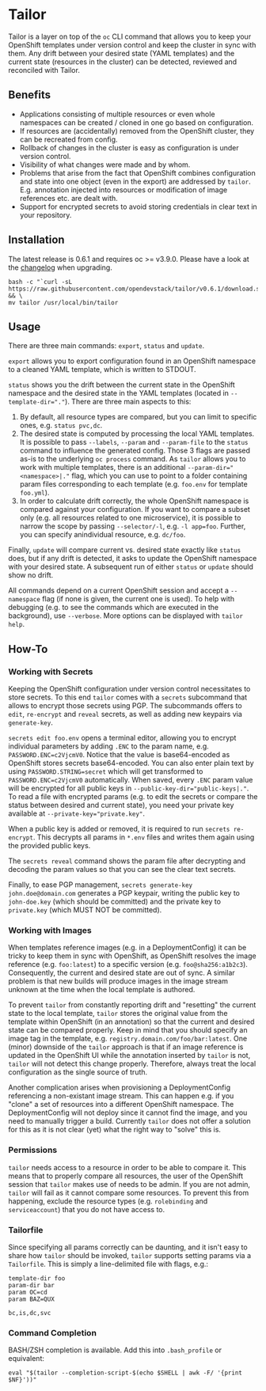 # Tailor

Tailor is a layer on top of the `oc` CLI command that allows you to keep your OpenShift templates under version control and keep the cluster in sync with them. Any drift between your desired state (YAML templates) and the current state (resources in the cluster) can be detected, reviewed and reconciled with Tailor.

## Benefits

* Applications consisting of multiple resources or even whole namespaces can be created / cloned in one go based on configuration.
* If resources are (accidentally) removed from the OpenShift cluster, they can be recreated from config.
* Rollback of changes in the cluster is easy as configuration is under version control.
* Visibility of what changes were made and by whom.
* Problems that arise from the fact that OpenShift combines configuration and state into one object (even in the export) are addressed by `tailor`. E.g. annotation injected into resources or modification of image references etc. are dealt with.
* Support for encrypted secrets to avoid storing credentials in clear text in your repository.

## Installation

The latest release is 0.6.1 and requires oc >= v3.9.0.
Please have a look at the [changelog](https://github.com/opendevstack/tailor/blob/master/CHANGELOG.md) when upgrading.

```
bash -c "`curl -sL https://raw.githubusercontent.com/opendevstack/tailor/v0.6.1/download.sh`" && \
mv tailor /usr/local/bin/tailor
```

## Usage

There are three main commands: `export`, `status` and `update`.

`export` allows you to export configuration found in an OpenShift namespace to a cleaned YAML template, which is written to STDOUT.

`status` shows you the drift between the current state in the OpenShift namespace and the desired state in the YAML templates (located in `--template-dir="."`). There are three main aspects to this:
1. By default, all resource types are compared, but you can limit to specific ones, e.g. `status pvc,dc`.
2. The desired state is computed by processing the local YAML templates. It is possible to pass `--labels`, `--param` and `--param-file` to the `status` command to influence the generated config. Those 3 flags are passed as-is to the underlying `oc process` command. As `tailor` allows you to work with multiple templates, there is an additional `--param-dir="<namespace>|."` flag, which you can use to point to a folder containing param files corresponding to each template (e.g. `foo.env` for template `foo.yml`).
3. In order to calculate drift correctly, the whole OpenShift namespace is compared against your configuration. If you want to compare a subset only (e.g. all resources related to one microservice), it is possible to narrow the scope by passing `--selector/-l`, e.g. `-l app=foo`. Further, you can specify anindividual resource, e.g. `dc/foo`.

Finally, `update` will compare current vs. desired state exactly like `status` does, but if any drift is detected, it asks to update the OpenShift namespace with your desired state. A subsequent run of either `status` or `update` should show no drift.

All commands depend on a current OpenShift session and accept a `--namespace` flag (if none is given, the current one is used). To help with debugging (e.g. to see the commands which are executed in the background), use `--verbose`. More options can be displayed with `tailor help`.

## How-To

### Working with Secrets

Keeping the OpenShift configuration under version control necessitates to store secrets. To this end `tailor` comes with a `secrets` subcommand that allows to encrypt those secrets using PGP. The subcommands offers to `edit`, `re-encrypt` and `reveal` secrets, as well as adding new keypairs via `generate-key`.

`secrets edit foo.env` opens a terminal editor, allowing you to encrypt individual parameters by adding `.ENC` to the param name, e.g. `PASSWORD.ENC=c2VjcmV0`. Notice that the value is base64-encoded as OpenShift stores secrets base64-encoded. You can also enter plain text by using `PASSWORD.STRING=secret` which will get transformed to `PASSWORD.ENC=c2VjcmV0` automatically. When saved, every `.ENC` param value will be encrypted for all public keys in `--public-key-dir="public-keys|."`. To read a file with encrypted params (e.g. to edit the secrets or compare the status between desired and current state), you need your private key available at `--private-key="private.key"`.

When a public key is added or removed, it is required to run `secrets re-encrypt`. This decrypts all params in `*.env` files and writes them again using the provided public keys.

The `secrets reveal` command shows the param file after decrypting and decoding the param values so that you can see the clear text secrets.

Finally, to ease PGP management, `secrets generate-key john.doe@domain.com` generates a PGP keypair, writing the public key to `john-doe.key` (which should be committed) and the private key to `private.key` (which MUST NOT be committed).

### Working with Images

When templates reference images (e.g. in a DeploymentConfig) it can be tricky to keep them in sync with OpenShift, as OpenShift resolves the image reference (e.g. `foo:latest`) to a specific version (e.g. `foo@sha256:a1b2c3`). Consequently, the current and desired state are out of sync. A similar problem is that new builds will produce images in the image stream unknown at the time when the local template is authored.

To prevent `tailor` from constantly reporting drift and "resetting" the current state to the local template, `tailor` stores the original value from the template within OpenShift (in an annotation) so that the current and desired state can be compared properly. Keep in mind that you should specify an image tag in the template, e.g. `registry.domain.com/foo/bar:latest`. One (minor) downside of the `tailor` approach is that if an image reference is updated in the OpenShift UI while the annotation inserted by `tailor` is not, `tailor` will not detect this change properly. Therefore, always treat the local configuration as the single source of truth.

Another complication arises when provisioning a DeploymentConfig referencing a non-existant image stream. This can happen e.g. if you "clone" a set of resources into a different OpenShift namespace. The DeploymentConfig will not deploy since it cannot find the image, and you need to manually trigger a build. Currently `tailor` does not offer a solution for this as it is not clear (yet) what the right way to "solve" this is.

### Permissions

`tailor` needs access to a resource in order to be able to compare it. This means that to properly compare all resources, the user of the OpenShift session that `tailor` makes use of needs to be admin. If you are not admin, `tailor` will fail as it cannot compare some resources. To prevent this from happening, exclude the resource types (e.g. `rolebinding` and `serviceaccount`) that you do not have access to.

### Tailorfile

Since specifying all params correctly can be daunting, and it isn't easy to share how `tailor` should be invoked, `tailor` supports setting params via a `Tailorfile`. This is simply a line-delimited file with flags, e.g.:
```
template-dir foo
param-dir bar
param OC=cd
param BAZ=QUX

bc,is,dc,svc
```

### Command Completion

BASH/ZSH completion is available. Add this into `.bash_profile` or equivalent:
```
eval "$(tailor --completion-script-$(echo $SHELL | awk -F/ '{print $NF}'))"
```






